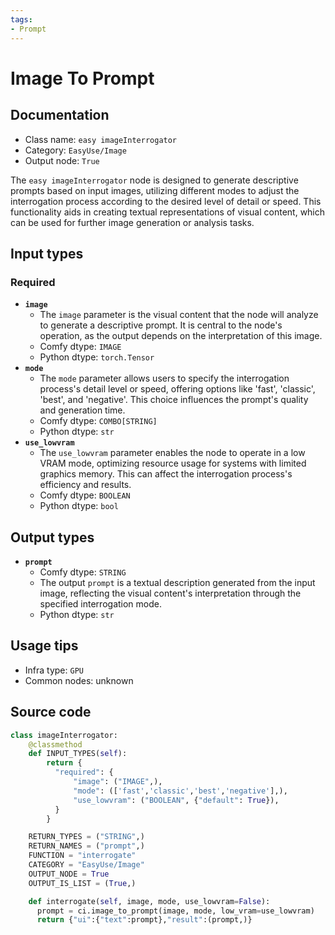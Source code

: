 ```yaml
---
tags:
- Prompt
---
```


# Image To Prompt
## Documentation
- Class name: `easy imageInterrogator`
- Category: `EasyUse/Image`
- Output node: `True`

The `easy imageInterrogator` node is designed to generate descriptive prompts based on input images, utilizing different modes to adjust the interrogation process according to the desired level of detail or speed. This functionality aids in creating textual representations of visual content, which can be used for further image generation or analysis tasks.
## Input types
### Required
- **`image`**
    - The `image` parameter is the visual content that the node will analyze to generate a descriptive prompt. It is central to the node's operation, as the output depends on the interpretation of this image.
    - Comfy dtype: `IMAGE`
    - Python dtype: `torch.Tensor`
- **`mode`**
    - The `mode` parameter allows users to specify the interrogation process's detail level or speed, offering options like 'fast', 'classic', 'best', and 'negative'. This choice influences the prompt's quality and generation time.
    - Comfy dtype: `COMBO[STRING]`
    - Python dtype: `str`
- **`use_lowvram`**
    - The `use_lowvram` parameter enables the node to operate in a low VRAM mode, optimizing resource usage for systems with limited graphics memory. This can affect the interrogation process's efficiency and results.
    - Comfy dtype: `BOOLEAN`
    - Python dtype: `bool`
## Output types
- **`prompt`**
    - Comfy dtype: `STRING`
    - The output `prompt` is a textual description generated from the input image, reflecting the visual content's interpretation through the specified interrogation mode.
    - Python dtype: `str`
## Usage tips
- Infra type: `GPU`
- Common nodes: unknown


## Source code
```python
class imageInterrogator:
    @classmethod
    def INPUT_TYPES(self):
        return {
          "required": {
              "image": ("IMAGE",),
              "mode": (['fast','classic','best','negative'],),
              "use_lowvram": ("BOOLEAN", {"default": True}),
          }
        }

    RETURN_TYPES = ("STRING",)
    RETURN_NAMES = ("prompt",)
    FUNCTION = "interrogate"
    CATEGORY = "EasyUse/Image"
    OUTPUT_NODE = True
    OUTPUT_IS_LIST = (True,)

    def interrogate(self, image, mode, use_lowvram=False):
      prompt = ci.image_to_prompt(image, mode, low_vram=use_lowvram)
      return {"ui":{"text":prompt},"result":(prompt,)}

```
